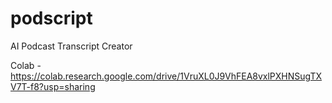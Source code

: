 # podscript
AI Podcast Transcript Creator


Colab - https://colab.research.google.com/drive/1VruXL0J9VhFEA8vxlPXHNSugTXV7T-f8?usp=sharing
